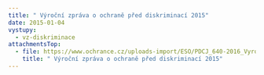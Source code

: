 ```yaml
---
title: " Výroční zpráva o ochraně před diskriminací 2015"
date: 2015-01-04
vystupy:
  - vz-diskriminace
attachmentsTop:
  - file: https://www.ochrance.cz/uploads-import/ESO/PDCJ_640-2016_Vyrocni_zprava_DIS_2015.pdf
    title: " Výroční zpráva o ochraně před diskriminací 2015"
---
```

